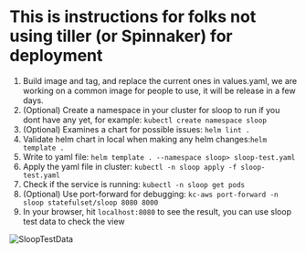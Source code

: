 # This is instructions for folks not using tiller (or Spinnaker) for deployment
1. Build image and tag, and replace the current ones in values.yaml, we are working on a common image for people to use, it will be release in a few days.
2. (Optional) Create a namespace in your cluster for sloop to run if you dont have any yet, for example: `kubectl create namespace sloop `
3. (Optional) Examines a chart for possible issues: `helm lint .`
4. Validate helm chart in local when making any helm changes:`helm template .`
5. Write to yaml file: `helm template . --namespace sloop> sloop-test.yaml`
6. Apply the yaml file in cluster: `kubectl -n sloop apply -f sloop-test.yaml`
7. Check if the service is running: `kubectl -n sloop get pods`
8. (Optional) Use port-forward for debugging:  `kc-aws port-forward -n sloop statefulset/sloop 8080 8000`
9. In your browser, hit `localhost:8080` to see the result, you can use sloop test data to check the view

![SloopTestData](/other/sloop-test.png?raw=true "SloopTestData")

